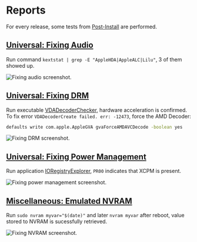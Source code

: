 # Reports

For every release, some tests from [Post-Install](https://dortania.github.io/OpenCore-Post-Install/)
are performed.

## [Universal: Fixing Audio](https://dortania.github.io/OpenCore-Post-Install/universal/audio.html)

Run command `kextstat | grep -E "AppleHDA|AppleALC|Lilu"`, 3 of them showed up.

![Fixing audio screenshot.](https://github.com/hendraanggrian/OpenCore-Gigabyte-B460M-Aorus-Pro/raw/assets/reports/universal_audio.png)

## [Universal: Fixing DRM](https://dortania.github.io/OpenCore-Post-Install/universal/drm.html)

Run executable [VDADecoderChecker](https://i.applelife.ru/2019/05/451893_10.12_VDADecoderChecker.zip),
hardware acceleration is confirmed.
To fix error `VDADecoderCreate failed. err: -12473`, force the AMD Decoder:

```sh
defaults write com.apple.AppleGVA gvaForceAMDAVCDecode -boolean yes
```

![Fixing DRM screenshot.](https://github.com/hendraanggrian/OpenCore-Gigabyte-B460M-Aorus-Pro/raw/assets/reports/universal_drm.png)

## [Universal: Fixing Power Management](https://dortania.github.io/OpenCore-Post-Install/universal/pm.html)

Run application [IORegistryExplorer](https://github.com/khronokernel/IORegistryClone/blob/master/ioreg-302.zip),
`PR00` indicates that XCPM is present.

![Fixing power management screenshot.](https://github.com/hendraanggrian/OpenCore-Gigabyte-B460M-Aorus-Pro/raw/assets/reports/universal_pm.png)

## [Miscellaneous: Emulated NVRAM](https://dortania.github.io/OpenCore-Post-Install/misc/nvram.html)

Run `sudo nvram myvar="$(date)"` and later `nvram myvar` after reboot,
value stored to NVRAM is sucessfully retrieved.

![Fixing NVRAM screenshot.](https://github.com/hendraanggrian/OpenCore-Gigabyte-B460M-Aorus-Pro/raw/assets/reports/misc_nvram.png)
